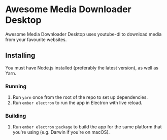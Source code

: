 # Awesome Media Downloader Desktop

Awesome Media Downloader Desktop uses youtube-dl to download media from your favourite websites.

## Installing

You must have Node.js installed (preferably the latest version), as well as Yarn.

### Running

1. Run `yarn` once from the root of the repo to set up dependencies.
2. Run `ember electron` to run the app in Electron with live reload.

### Building
1. Run `ember electron:package` to build the app for the same platform that you're using (e.g. Darwin if you're on macOS).
